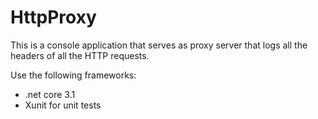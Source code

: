 # HttpProxy

This is a console application that serves as proxy server that logs all the headers of all the HTTP requests.

Use the following frameworks:

- .net core 3.1
- Xunit for unit tests
